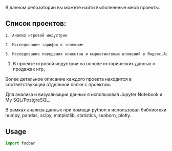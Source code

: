 В данном репозитории вы можете найти выполненные мной проекты.

## Список проектов:


```bash
1. Анализ игровой индустрии 

2. Исследование тарифов в телекоме

3. Исследование поведения клиентов и маркетинговых вложений в Яндекс.Афише   
```

1. В проекте игровой индустрии на основе исторических данных о продажах игр, 

Более детальное описание каждого проекта находится в соответствующей отдельной папке с проектом. 

Для анализа и визуализации данных я использовал Jupyter Notebook и My SQL/PostgreSQL.

В рамках анализа данных при помощи python  я использовал библиотеки numpy, pandas, scipy, matplotlib, statistics, seaborn, plotly. 

## Usage

```python
import foobar
